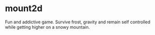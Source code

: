 # mount2d
Fun and addictive game. Survive frost, gravity and remain self controlled while getting higher on a snowy mountain.